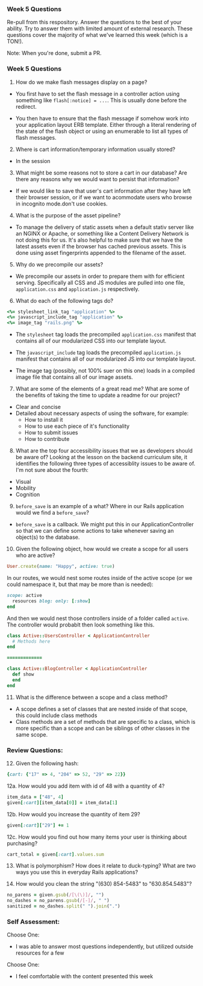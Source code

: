 ### Week 5 Questions

Re-pull from this respository. Answer the questions to the best of your ability. Try to answer them with limited amount of external research. These questions cover the majority of what we've learned this week (which is a TON!). 

Note: When you're done, submit a PR. 

### Week 5 Questions
1. How do we make flash messages display on a page?
* You first have to set the flash message in a controller action using something like `flash[:notice] = ...`. This is usually done before the redirect.

* You then have to ensure that the flash message if somehow work into your application layout ERB template. Either through a literal rendering of the state of the flash object or using an enumerable to list all types of flash messages.

2. Where is cart information/temporary information usually stored?
* In the session

3. What might be some reasons not to store a cart in our database? Are there any reasons why we would want to persist that information?
* If we would like to save that user's cart information after they have left their browser session, or if we want to acommodate users who browse in incognito mode.don't use cookies.

4. What is the purpose of the asset pipeline?
* To manage the delivery of static assets when a default stativ server like an NGINX or Apache, or something like a Content Delivery Network is not doing this for us. It's also helpful to make sure that we have the latest assets even if the browser has cached previous assets. This is done using asset fingerprints appended to the filename of the asset.

5. Why do we precompile our assets?
* We precompile our assets in order to prepare them with for efficient serving. Specifically all CSS and JS modules are pulled into one file, `application.css` and `application.js` respectively.

6. What do each of the following tags do?

```ruby 
<%= stylesheet_link_tag "application" %>
<%= javascript_include_tag "application" %>
<%= image_tag "rails.png" %>
```

- The `stylesheet` tag loads the precompiled `application.css` manifest that contains all of our modularized CSS into our template layout.

- The `javascript_include` tag loads the precompiled `application.js` manifest that contains all of our modularized JS into our template layout.

- The image tag (possibly, not 100% suer on this one) loads in a compiled image file that contains all of our image assets.

7. What are some of the elements of a great read me? What are some of the benefits of taking the time to update a readme for our project?
- Clear and concise
- Detailed about necessary aspects of using the software, for example:
  - How to install it
  - How to use each piece of it's functionality
  - How to submit issues
  - How to contribute

8. What are the top four accessibility issues that we as developers should be aware of?
Looking at the lesson on the backend curriculum site, it identifies the following three types of accessiblity issues to be aware of. I'm not sure about the fourth:
* Visual
* Mobility
* Cognition

9. `before_save` is an example of a what? Where in our Rails application would we find a `before_save`?
- `before_save` is a callback. We might put this in our ApplicationController so that we can define some actions to take whenever saving an object(s) to the database.

10. Given the following object, how would we create a scope for all users who are active?

```ruby 
User.create(name: "Happy", active: true)
```

In our routes, we would nest some routes inside of the active scope (or we could namespace it, but that may be more than is needed):

```ruby
scope: active
  resources blog: only: [:show]
end
```

And then we would nest those controllers inside of a folder called `active`. The controller would probablt then look something like this.

```ruby
class Active::UsersController < ApplicationController
  # Methods here
end

=============

class Active::BlogController < ApplicationController
  def show
  end
end
```

11. What is the difference between a scope and a class method?
- A scope defines a set of classes that are nested inside of that scope, this could include class methods
- Class methods are a set of methods that are specific to a class, which is more specific than a scope and can be siblings of other classes in the same scope.


### Review Questions:  
12. Given the following hash:  

```ruby
{cart: {"17" => 4, "204" => 52, "29" => 22}}
```

  12a. How would you add item with id of 48 with a quantity of 4?
  ```ruby
  item_data = ["48", 4]
  given[:cart][item_data[0]] = item_data[1]
  ```

  12b. How would you increase the quantity of item 29?  
  ```ruby
  given[:cart]["29"] += 1
  ```

  12c. How would you find out how many items your user is thinking about purchasing?   
  ```ruby
  cart_total = given[:cart].values.sum
  ```
  
13. What is polymorphism? How does it relate to duck-typing? What are two ways you use this in everyday Rails applications?

14. How would you clean the string "(630) 854-5483" to "630.854.5483"?
```ruby
no_parens = given.gsub(/[\(\)]/, "")
no_dashes = no_parens.gsub(/[-]/, " ")
sanitized = no_dashes.split(" ").join(".")
```

### Self Assessment:
Choose One:
* I was able to answer most questions independently, but utilized outside resources for a few

Choose One:
* I feel comfortable with the content presented this week